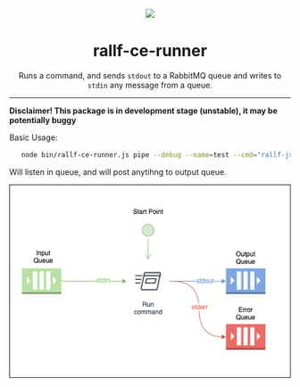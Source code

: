 
<!-- Docs links -->
<p align="center">
  <a href="http://rallf.com">
    <img src="https://avatars2.githubusercontent.com/u/24513128?s=200&v=4" height="100">
  </a>
</p>
<h1 align="center">rallf-ce-runner</h1>

<div align="center">
  <p>
    Runs a command, and sends <code>stdout</code> to a RabbitMQ queue and writes to <code>stdin</code> any message from a queue.
  </p>
</div>

****

**Disclaimer! This package is in development stage (unstable), it may be potentially buggy**


Basic Usage:
```sh
   node bin/rallf-ce-runner.js pipe --debug --name=test --cmd="rallf-js run -t ./test-task/basic-example"
```

Will listen in queue, and will post anytihng to output queue.

![](./rallf-ce-runner.png)
